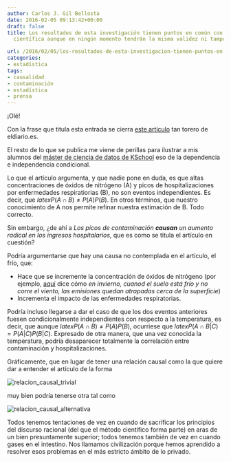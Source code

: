 ```yaml
---
author: Carlos J. Gil Bellosta
date: 2016-02-05 09:13:42+00:00
draft: false
title: Los resultados de esta investigación tienen puntos en común con la metodología
  científica aunque en ningún momento tendrán la misma validez ni tampoco es su intención que la tenga

url: /2016/02/05/los-resultados-de-esta-investigacion-tienen-puntos-en-comun-con-la-metodologia-cientifica-aunque-en-ningun-momento-tendran-la-misma-validez-ni-tampoco-es-su-intencion-que-la-tenga/
categories:
- estadística
tags:
- causalidad
- contaminación
- estadística
- prensa
---
```


¡Olé!

Con la frase que titula esta entrada se cierra [este artículo](http://www.eldiario.es/madrid/alta-contaminacion-afecta-pulmones-Madrid_0_473502958.html) tan torero de eldiario.es.

El resto de lo que se publica me viene de perillas para ilustrar a mis alumnos del [máster de ciencia de datos de KSchool](http://kschool.com/cursos/madrid/master-en-data-science/) eso de la dependencia e independencia condicional.

Lo que el artículo argumenta, y que nadie pone en duda, es que altas concentraciones de óxidos de nitrógeno (A) y picos de hospitalizaciones por enfermedades respiratiorias (B), no son eventos independientes. Es decir, que $latex P(A \cap B) \neq P(A)P(B)$. En otros términos, que nuestro conocimiento de A nos permite refinar nuestra estimación de B. Todo correcto.

Sin embargo, ¿de ahí a _Los picos de contaminación **causan** un aumento radical en los ingresos hospitalarios_, que es como se titula el artículo en cuestión?

Podría argumentarse que hay una causa no contemplada en el artículo, el frío, que:

* Hace que se incremente la concentración de óxidos de nitrógeno (por ejemplo, [aquí](http://uk-air.defra.gov.uk/assets/documents/reports/aqeg/nd-summary.pdf) dice cómo _en invierno, cuanod el suelo está frío y no corre el viento, las emisiones quedan atrapadas cerca de la superficie_)
* Incrementa el impacto de las enfermedades respiratorias.

Podría incluso llegarse a dar el caso de que los dos eventos anteriores fuesen condicionalmente independientes con respecto a la temperatura, es decir, que aunque $latex P(A \cap B) \neq P(A)P(B)$, ocurriese que $latex P(A \cap B | C) = P(A|C)P(B|C)$. Expresado de otra manera, que una vez conocida la temperatura, podría desaparecer totalmente la correlación entre contaminación y hospitalizaciones.

Gráficamente, que en lugar de tener una relación causal como la que quiere dar a entender el artículo de la forma

![relacion_causal_trivial](/wp-uploads/2016/02/relacion_causal_trivial.png)

muy bien podría tenerse otra tal como

![relacion_causal_alternativa](/wp-uploads/2016/02/relacion_causal_alternativa.png)

Todos tenemos tentaciones de vez en cuando de sacrificar los principios del discurso racional (del que el método científico forma parte) en aras de un bien presuntamente superior; todos tenemos también de vez en cuando gases en el intestino. Nos llamamos civilización porque hemos aprendido a resolver esos problemas en el más estricto ámbito de  lo privado.

